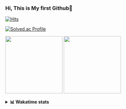 ### Hi, This is My first Github👋
[![Hits](https://hits.seeyoufarm.com/api/count/incr/badge.svg?url=https%3A%2F%2Fgithub.com%2FJonghyun-Park1027&count_bg=%2379C83D&title_bg=%23555555&icon=&icon_color=%23E7E7E7&title=hits&edge_flat=false)](https://hits.seeyoufarm.com)
<br>

[![Solved.ac Profile](http://mazassumnida.wtf/api/v2/generate_badge?boj=ppjjhh1027)](https://solved.ac/ppjjhh1027/)

<p>
  <img height="180em" src="https://github-readme-stats-eight-rho-29.vercel.app/api?username=Jonghyun-Park1027&show_icons=true&include_all_commits=true&bg_color=30,e96443,904e95&title_color=fff&text_color=fff">
  <img height="180em" src="https://github-readme-stats-eight-rho-29.vercel.app/api/top-langs/?username=Jonghyun-Park1027&layout=compact&bg_color=30,e96443,904e95&title_color=fff&text_color=fff">


</p>
<details>
<summary><b>📊 Wakatime stats</b><br></summary>
<div>
<hr/>




<!--START_SECTION:waka-->
![Code Time](http://img.shields.io/badge/Code%20Time-165%20hrs%202%20mins-blue)

![Profile Views](http://img.shields.io/badge/Profile%20Views-0-blue)

**🐱 My GitHub Data** 

> 📦 94.8 kB Used in GitHub's Storage 
 > 
> 🏆 89 Contributions in the Year 2023
 > 
> 🚫 Not Opted to Hire
 > 
> 📜 12 Public Repositories 
 > 
> 🔑 9 Private Repositories 
 > 
**I'm an Early 🐤** 

```text
🌞 Morning                36 commits          ████░░░░░░░░░░░░░░░░░░░░░   18.00 % 
🌆 Daytime                96 commits          ████████████░░░░░░░░░░░░░   48.00 % 
🌃 Evening                62 commits          ████████░░░░░░░░░░░░░░░░░   31.00 % 
🌙 Night                  6 commits           █░░░░░░░░░░░░░░░░░░░░░░░░   03.00 % 
```
📅 **I'm Most Productive on Sunday** 

```text
Monday                   22 commits          ███░░░░░░░░░░░░░░░░░░░░░░   11.00 % 
Tuesday                  15 commits          ██░░░░░░░░░░░░░░░░░░░░░░░   07.50 % 
Wednesday                16 commits          ██░░░░░░░░░░░░░░░░░░░░░░░   08.00 % 
Thursday                 18 commits          ██░░░░░░░░░░░░░░░░░░░░░░░   09.00 % 
Friday                   43 commits          █████░░░░░░░░░░░░░░░░░░░░   21.50 % 
Saturday                 42 commits          █████░░░░░░░░░░░░░░░░░░░░   21.00 % 
Sunday                   44 commits          ██████░░░░░░░░░░░░░░░░░░░   22.00 % 
```


📊 **This Week I Spent My Time On** 

```text
🕑︎ Time Zone: Asia/Seoul

💬 Programming Languages: 
Jupyter                  14 hrs 33 mins      ████████████████████████░   97.01 % 
Python                   18 mins             █░░░░░░░░░░░░░░░░░░░░░░░░   02.02 % 
Text                     5 mins              ░░░░░░░░░░░░░░░░░░░░░░░░░   00.61 % 
textmate                 3 mins              ░░░░░░░░░░░░░░░░░░░░░░░░░   00.36 % 

🔥 Editors: 
PyCharm                  14 hrs 56 mins      █████████████████████████   99.58 % 
Unknown Editor           3 mins              ░░░░░░░░░░░░░░░░░░░░░░░░░   00.42 % 

🐱‍💻 Projects: 
고려대SW                    8 hrs 30 mins       ██████████████░░░░░░░░░░░   56.74 % 
통계분석론                    3 hrs 5 mins        █████░░░░░░░░░░░░░░░░░░░░   20.57 % 
statistics               1 hr 45 mins        ███░░░░░░░░░░░░░░░░░░░░░░   11.70 % 
Unknown Project          57 mins             ██░░░░░░░░░░░░░░░░░░░░░░░   06.37 % 
임시                       37 mins             █░░░░░░░░░░░░░░░░░░░░░░░░   04.16 % 

💻 Operating System: 
Windows                  15 hrs              █████████████████████████   100.00 % 
```

**I Mostly Code in Jupyter Notebook** 

```text
Jupyter Notebook         8 repos             █████████████░░░░░░░░░░░░   53.33 % 
HTML                     3 repos             █████░░░░░░░░░░░░░░░░░░░░   20.00 % 
Python                   3 repos             █████░░░░░░░░░░░░░░░░░░░░   20.00 % 
R                        1 repo              ██░░░░░░░░░░░░░░░░░░░░░░░   06.67 % 
```




 Last Updated on 26/03/2023 18:34:19 UTC
<!--END_SECTION:waka-->
</details>



